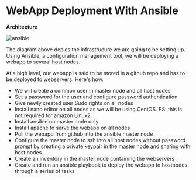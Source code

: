 # WebApp Deployment With Ansible

**Architecture**

![ansible](https://user-images.githubusercontent.com/99888333/224481883-e5026c46-a55e-4f58-b3f7-5d7d9a4dcf08.png)

The diagram above depics the infrastrucure we are going to be setting up. Using Ansible, a configuration management tool,  we will be deploying a webapp to several host nodes.

At a high level, our webapp is said to be stored in a github repo and has to be deployed to webservers. Here's how.

- We will create a common user in master node and all host nodes
- Set a password for the user and configure password authentication
- Give newly created user Sudo rights on all nodes
- Install nano editor on all nodes as we will be using CentOS. PS: this is not required for amazon Linux2
- Install ansible on master node only
- Install apache to serve the webapp on all nodes
- Pull the webapp from github into the ansible master node
- Configure the master node to ssh into all host nodes without password prompt by creating a private keypair in the master node and sharing with host nodes.
- Create an inventory in the master node containing the webservers
- Create and run an ansible playbook to deploy the webapp to hostnodes through a series of tasks

